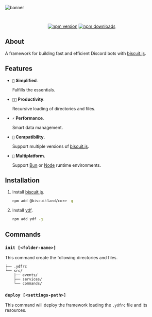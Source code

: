 ![banner](https://raw.githubusercontent.com/kh0wel/ydf/main/assets/banner.png)

<div align="center">
	<br />
	<p>
		<a href="https://www.npmjs.com/package/ydf"><img src="https://img.shields.io/npm/v/ydf.svg?maxAge=3600" alt="npm version" /></a>
		<a href="https://www.npmjs.com/package/ydf"><img src="https://img.shields.io/npm/dt/ydf.svg?maxAge=3600" alt="npm downloads" /></a>
	</p>
</div>

## About

A framework for building fast and efficient Discord bots with [biscuit.js](https://biscuitjs.com).

## Features

- `🧼` **Simplified**.

    Fulfills the essentials.

- `💪🏻` **Productivity**.

    Recursive loading of directories and files.

- `⚡` **Performance**.

    Smart data management.

- `🚀` **Compatibility**.

    Support multiple versions of [biscuit.js](https://biscuitjs.com).

- `🧱` **Multiplatform**.

    Support [Bun](https://bun.sh) or [Node](https://nodejs.org) runtime environments.

## Installation

1. Install [biscuit.js](https://npmjs.com/package/@biscuitland/core).

    ```bash
    npm add @biscuitland/core -g
    ```

2. Install [ydf](https://npmjs.com/package/ydf).

    ```bash
    npm add ydf -g
    ```

## Commands

### `init [<folder-name>]` 

This command create the following directories and files.

```
├── .ydfrc
└── src/
    ├── events/
    ├── services/
    └── commands/
```

### `deploy [<settings-path>]`

This command will deploy the framework loading the `.ydfrc` file and its resources.
